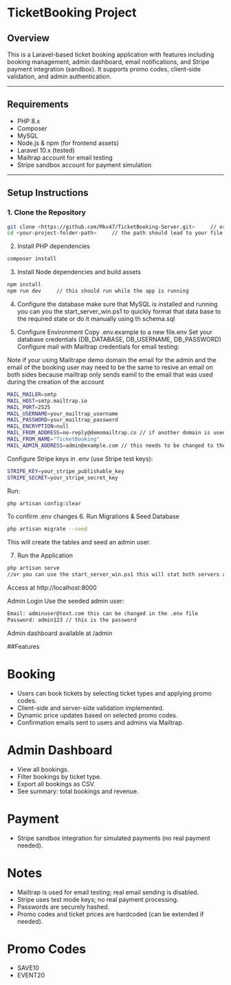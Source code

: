 # TicketBooking Project

## Overview
This is a Laravel-based ticket booking application with features including booking management, admin dashboard, email notifications, and Stripe payment integration (sandbox). It supports promo codes, client-side validation, and admin authentication.

---

## Requirements
- PHP 8.x
- Composer
- MySQL
- Node.js & npm (for frontend assets)
- Laravel 10.x (tested)
- Mailtrap account for email testing
- Stripe sandbox account for payment simulation

---

## Setup Instructions

### 1. Clone the Repository
```bash
git clone <https://github.com/Mkv47/TicketBooking-Server.git>     // or dowmload the .zip file
cd <your-project-folder-path>     // the path should lead to your file (e.g `C:\Users\Username\Desktop\TicketBooking-Server`)
```
2. Install PHP dependencies
```bash
composer install
```
3. Install Node dependencies and build assets
```bash
npm install
npm run dev     // this should run while the app is running 
```
4.  Configure the database
make sure that MySQL is installed and running you can you the start_server_win.ps1 to quickly format that data base to the required state or do it manually using th schema.sql

5.  Configure Environment
Copy .env.example to a new file.env
Set your database credentials (DB_DATABASE, DB_USERNAME, DB_PASSWORD)
Configure mail with Mailtrap credentials for email testing:

Note if your using Mailtrape demo domain the email for the admin and the email of the booking user may need to be the same to resive an email on both sides 
because mailtrap only sends eamil to the email that was used during the creation of the account

```bash
MAIL_MAILER=smtp
MAIL_HOST=smtp.mailtrap.io
MAIL_PORT=2525
MAIL_USERNAME=your_mailtrap_username
MAIL_PASSWORD=your_mailtrap_password
MAIL_ENCRYPTION=null
MAIL_FROM_ADDRESS=no-reply@demomailtrap.co // if another domain is used this domain needs to be changed
MAIL_FROM_NAME="TicketBooking"
MAIL_ADMIN_ADDRESS=admin@example.com // this needs to be changed to the actual admin
```

Configure Stripe keys in .env (use Stripe test keys):

```bash
STRIPE_KEY=your_stripe_publishable_key
STRIPE_SECRET=your_stripe_secret_key
```
Run:
```bash
php artisan config:clear
```
To confirm .env changes
6. Run Migrations & Seed Database

```bash
php artisan migrate --seed
```
This will create the tables and seed an admin user.

7. Run the Application
```bash
php artisan serve
//or you can use the start_server_win.ps1 this will stat both servers and be much quicker for testing 
```
Access at http://localhost:8000

Admin Login
Use the seeded admin user:
```bash
Email: adminuser@text.com this can be changed in the .env file
Password: admin123 // this is the password 
```
Admin dashboard available at /admin

##Features

# Booking
- Users can book tickets by selecting ticket types and applying promo codes.
- Client-side and server-side validation implemented.
- Dynamic price updates based on selected promo codes.
- Confirmation emails sent to users and admins via Mailtrap.

# Admin Dashboard
- View all bookings.
- Filter bookings by ticket type.
- Export all bookings as CSV.
- See summary: total bookings and revenue.

# Payment
- Stripe sandbox integration for simulated payments (no real payment needed).

# Notes
- Mailtrap is used for email testing; real email sending is disabled.
- Stripe uses test mode keys; no real payment processing.
- Passwords are securely hashed.
- Promo codes and ticket prices are hardcoded (can be extended if needed).

# Promo Codes
- SAVE10
- EVENT20
